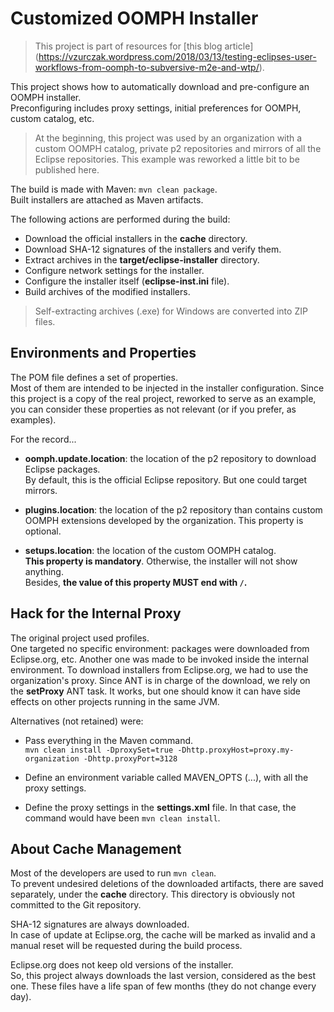 # Customized OOMPH Installer

> This project is part of resources for [this blog article]
(https://vzurczak.wordpress.com/2018/03/13/testing-eclipses-user-workflows-from-oomph-to-subversive-m2e-and-wtp/).

This project shows how to automatically download and pre-configure an OOMPH installer.  
Preconfiguring includes proxy settings, initial preferences for OOMPH, custom catalog, etc.

> At the beginning, this project was used by an organization with a custom
> OOMPH catalog, private p2 repositories and mirrors of all the Eclipse repositories.
> This example was reworked a little bit to be published here.

The build is made with Maven: `mvn clean package`.  
Built installers are attached as Maven artifacts.

The following actions are performed during the build:

* Download the official installers in the **cache** directory.
* Download SHA-12 signatures of the installers and verify them.
* Extract archives in the **target/eclipse-installer** directory.
* Configure network settings for the installer.
* Configure the installer itself (**eclipse-inst.ini** file).
* Build archives of the modified installers.

> Self-extracting archives (.exe) for Windows are converted into ZIP files.


## Environments and Properties

The POM file defines a set of properties.  
Most of them are intended to be injected in the installer configuration. Since this project
is a copy of the real project, reworked to serve as an example, you can consider these properties
as not relevant (or if you prefer, as examples).

For the record...

* **oomph.update.location**: the location of the p2 repository to download Eclipse packages.  
By default, this is the official Eclipse repository. But one could target mirrors.

* **plugins.location**: the location of the p2 repository than contains custom OOMPH extensions developed by the organization. 
This property is optional.

* **setups.location**: the location of the custom OOMPH catalog.  
**This property is mandatory**. Otherwise, the installer will not show anything.  
Besides, **the value of this property MUST end with `/`.**


## Hack for the Internal Proxy

The original project used profiles.  
One targeted no specific environment: packages were downloaded from Eclipse.org, etc.
Another one was made to be invoked inside the internal environment. To download installers from
Eclipse.org, we had to use the organization's proxy. Since ANT is in charge of the download, we rely
on the **setProxy** ANT task. It works, but one should know it can have side effects on other projects running
in the same JVM.

Alternatives (not retained) were:

* Pass everything in the Maven command.  
`mvn clean install -DproxySet=true -Dhttp.proxyHost=proxy.my-organization -Dhttp.proxyPort=3128`

* Define an environment variable called MAVEN_OPTS (...), with all the proxy settings.
* Define the proxy settings in the **settings.xml** file. In that case, the command would have been `mvn clean install`.


## About Cache Management

Most of the developers are used to run `mvn clean`.  
To prevent undesired deletions of the downloaded artifacts, there are saved separately, under the **cache**
directory. This directory is obviously not committed to the Git repository.

SHA-12 signatures are always downloaded.  
In case of update at Eclipse.org, the cache will be marked as invalid and a manual reset will be requested during the build process.

Eclipse.org does not keep old versions of the installer.  
So, this project always downloads the last version, considered as the best one. These files have a life span
of few months (they do not change every day).
